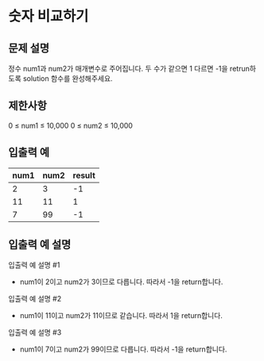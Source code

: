 # 숫자 비교하기

## 문제 설명

정수 num1과 num2가 매개변수로 주어집니다. 두 수가 같으면 1 다르면 -1을 retrun하도록 solution 함수를 완성해주세요.

## 제한사항

0 ≤ num1 ≤ 10,000
0 ≤ num2 ≤ 10,000

## 입출력 예

|num1|	num2|	result|
|---|---|---|
|2|	3|	-1|
|11|	11|	1|
|7|	99|	-1|

## 입출력 예 설명

입출력 예 설명 #1

* num1이 2이고 num2가 3이므로 다릅니다. 따라서 -1을 return합니다.

입출력 예 설명 #2

* num1이 11이고 num2가 11이므로 같습니다. 따라서 1을 return합니다.

입출력 예 설명 #3

* num1이 7이고 num2가 99이므로 다릅니다. 따라서 -1을 return합니다.